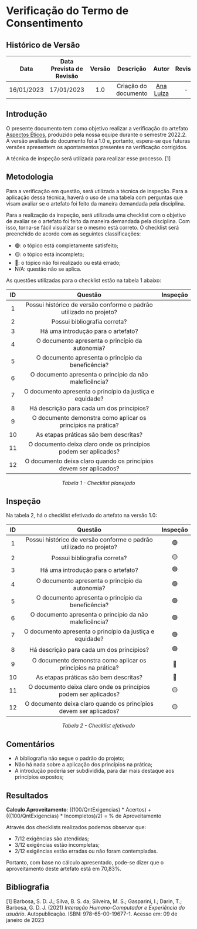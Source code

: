 # Verificação do Termo de Consentimento
## <a>Histórico de Versão</a>
|    Data    | Data Prevista de Revisão | Versão |      Descrição       |                 Autor                  |                  Revisor                   |
| :--------: | :----------------------: | :----: | :------------------: | :------------------------------------: | :----------------------------------------: |
| 16/01/2023 |        17/01/2023        |  1.0   | Criação do documento | [Ana Luiza](https://github.com/AnHoff) | - |

## <a>Introdução</a>
O presente documento tem como objetivo realizar a verificação do artefato [Aspectos Éticos](../../Planejamento/AspectosEticos.md), produzido pela nossa equipe durante o semestre 2022.2. A versão avaliada do documento foi a 1.0 e, portanto, espera-se que futuras versões apresentem os apontamentos presentes na verificação corrigidos.

A técnica de inspeção será utilizada para realizar esse processo. [1]

## <a>Metodologia</a>
Para a verificação em questão, será utilizada a técnica de inspeção. Para a aplicação dessa técnica, haverá o uso de uma tabela com perguntas que visam avaliar se o artefato foi feito da maneira demandada pela disciplina.

Para a realização da inspeção, será utilizada uma checklist com o objetivo de avaliar se o artefato foi feito da maneira demandada pela disciplina. Com isso, torna-se fácil visualizar se o mesmo está correto. O checklist será preenchido de acordo com as seguintes classificações:

* 🟢: o tópico está completamente satisfeito;
* 🟡: o tópico está incompleto;
* 🔴: o tópico não foi realizado ou está errado;
* N/A: questão não se aplica.

As questões utilizadas para o checklist estão na tabela 1 abaixo:

<center>

|  ID   |                              Questão                               | Inspeção |
| :---: | :----------------------------------------------------------------: | :------: |
|   1   | Possui histórico de versão conforme o padrão utilizado no projeto? |          |
|   2   | Possui bibliografia correta?                                       |          |
|   3   | Há uma introdução para o artefato?                                 |          |
|   4   | O documento apresenta o princípio da autonomia?                    |          |
|   5   | O documento apresenta o princípio da beneficência?                 |          |
|   6   | O documento apresenta o princípio da não maleficência?             |          |
|   7   | O documento apresenta o princípio da justiça e equidade?           |          |
|   8   | Há descrição para cada um dos princípios?                          |          |
|   9   | O documento demonstra como aplicar os princípios na prática?       |          |
|  10   | As etapas práticas são bem descritas?                              |          |
|  11   | O documento deixa claro onde os princípios podem ser aplicados?    |          |
|  12   | O documento deixa claro quando os princípios devem ser aplicados?  |          |
  
*Tabela 1 - Checklist planejado*

</center>

## <a>Inspeção</a>

Na tabela 2, há o checklist efetivado do artefato na versão 1.0:

<center>

|  ID   |                              Questão                               | Inspeção |
| :---: | :----------------------------------------------------------------: | :------: |
|   1   | Possui histórico de versão conforme o padrão utilizado no projeto? |    🟢   |
|   2   | Possui bibliografia correta?                                       |    🟡   |
|   3   | Há uma introdução para o artefato?                                 |    🟢   |
|   4   | O documento apresenta o princípio da autonomia?                    |    🟢   |
|   5   | O documento apresenta o princípio da beneficência?                 |    🟢   |
|   6   | O documento apresenta o princípio da não maleficência?             |    🟢   |
|   7   | O documento apresenta o princípio da justiça e equidade?           |    🟢   |
|   8   | Há descrição para cada um dos princípios?                          |    🟢   |
|   9   | O documento demonstra como aplicar os princípios na prática?       |    🔴   |
|  10   | As etapas práticas são bem descritas?                              |    🔴   |
|  11   | O documento deixa claro onde os princípios podem ser aplicados?    |    🟡   |
|  12   | O documento deixa claro quando os princípios devem ser aplicados?  |    🟡   |
  
*Tabela 2 - Checklist efetivado*

</center>

## <a>Comentários</a>

* A bibliografia não segue o padrão do projeto;
* Não há nada sobre a aplicação dos princípios na prática;
* A introdução poderia ser subdividida, para dar mais destaque aos princípios expostos;

## <a>Resultados</a>
<a>**Calculo Aproveitamento**</a>: ((100/QntExigencias) * Acertos) + (((100/QntExigencias) * Incompletos)/2) = % de Aproveitamento

Através dos checklists realizados podemos observar que:

* 7/12 exigências são atendidas;
* 3/12 exigências estão incompletas;
* 2/12 exigências estão erradas ou não foram contempladas.

Portanto, com base no cálculo apresentado, pode-se dizer que o aproveitamento deste artefato está em 70,83%.

## <a>Bibliografia</a>

[1] Barbosa, S. D. J.; Silva, B. S. da; Silveira, M. S.; Gasparini, I.; Darin, T.; Barbosa, G. D. J. (2021) _Interação Humano-Computador e Experiência do usuário_. Autopublicação. ISBN: 978-65-00-19677-1. Acesso em: 09 de janeiro de 2023